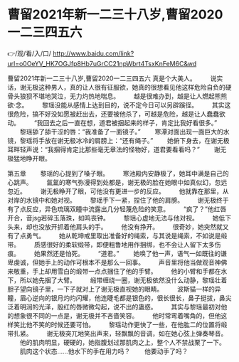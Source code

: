 # 曹留2021年新一二三十八岁,曹留2020一二三四五六

👉/观/看/入/口/ http://www.baidu.com/link?url=o0OeYV_HK7OGJfp8Hb7uGrCC21npWbrt4TsxKnFeM6C&wd

曹留2021年新一二三十八岁,曹留2020一二三四五六
真是个大美人。
　　说实话，谢无极这种男人，真的让人很有征服欲，她真的很想看见他这样危险自负的硬骨头狼狈不堪地哭泣，无力灼热地喘息。
　　越是很难办到，越是让人燃起熊熊欲·念。
　　黎瑶没能从感情上达到目的，说不定今日可以另辟蹊径。
　　其实这很危险，搞不好没如愿被赶出去，还要被他杀了，可越是危险，越是让人蠢蠢欲动。
　　“我回去之后一直在想，道君被捆起来的样子，肯定比我好看很多。”
　　黎瑶舔了舔干涩的唇：“我准备了一面镜子。”
　　寒潭对面出现一面巨大的水镜，黎瑶将手放在谢无极冰冷的肩膀上：“还有绳子。”
　　她俯下身去，在谢无极耳畔轻声说：“我捆得肯定比那些毫无章法的怪物好，道君要看看吗？”
　　谢无极猛地睁开眼。
 
 
第五章 
　　黎瑶的心提到了嗓子眼。
　　寒池殿内安静极了，她耳中满是自己的心跳声。
　　氤氲的寒气弥漫得到处都是，谢无极的脸在她眼中如真似幻，忽远忽近。
　　谢无极睁开了眼，可他没有更进一步的反应。
　　他就靠在那里，从对岸的水镜中和她对视。
　　黎瑶手下一紧，捏住了他的肩膀。
　　谢无极终于有了点反应，异色琉璃双瞳中流露出几分轻蔑危险的笑意。
　　“疯了？”他红唇开合，音jsg若碎玉落珠，如鸣丧钟。
　　黎瑶心虚地无法与他对视。
　　她低下头来，却也没放开抓着他肩头的手。
　　他没有挣开。
　　很奇妙，她突然就又有了点勇气。
　　她从乾坤戒里取出准备好的绳索，与其说是绳索，不如说是缎带。
　　质感很好的柔软缎带，即便粗鲁地用作捆绑，也不会让人留下太多伤痕。
　　她果然还是怕死。
　　“道君。”
　　她唤了他一声，语气一如既往的谦卑虔诚，但她手上的动作可根本不是那么一回事。
　　声音里将他当做观音神佛来敬重，手上却用雪白的缎带一点点捆住了他的手臂。
　　他的小臂和手都在水下，所以她先捆了大臂。
　　缎带缠绕一圈，谢无极依然没什么动静，黎瑶壮着胆子望向镜子里，一下子就对上了谢无极直视她的眼睛。
　　波斯猫一样的异瞳，眉心逆向的银月灼灼闪耀，他连睫毛都是银色的，很长很长，鼻子挺拔，鼻尖泛着明润的光泽，殷红的唇微微勾起，说不出的蛊惑。
　　其实与黎瑶最初对他的想象很不同的一点是，谢无极并不吝啬笑容。
　　他时常弯着嘴角的，但他这样笑比他不笑的时候还要可怕。
　　黎瑶动作更快了一些，在他肱二的位置将缎带扎紧。
　　谢无极突兀地笑出声来，轻飘飘的音调，如在她心弦上弹奏琴音。
　　他的肌肉明显，硬硬的，她指腹划过那肌肉之上，整个人不禁战栗了一下。
　　肌肉这个状态……他水下的手在用力吗？
　　他要动手了吗？
